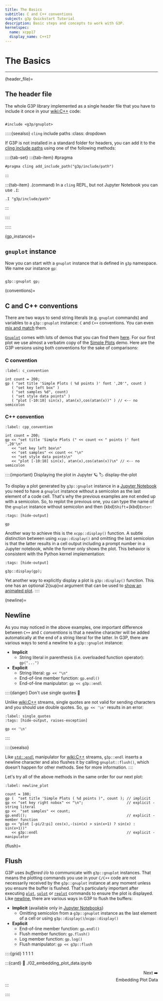 ```yaml
---
title: The Basics
subtitle: C and C++ conventions
subject: g3p Quickstart Tutorial
description: Basic steps and concepts to work with G3P.
kernelspec:
  name: xcpp17
  display_name: C++17
---
```


# The Basics

---

(header_file)=
## The header file

The whole G3P library implemented as a single header file that you have to include it once in your <wiki:C++> code:

```{code-cell} cpp

#include <g3p/gnuplot>
```

:::::{seealso} `cling` include paths
:class: dropdown

If G3P is not installed in a standard folder for headers, you can add it to the [cling include paths](https://cling.readthedocs.io/en/latest/chapters/grammar.html) using one of the following methods:

::::{tab-set}
:::{tab-item} #pragma

```{code} cpp
#pragma cling add_include_path("g3p/include/path")
```
:::

:::{tab-item} .(command)
In a `cling` REPL, but not Jupyter Notebook you can use `.I`:
```{code} cpp
.I "g3p/include/path"
```

:::

::::

:::::

(gp_instance)=
## `gnuplot` instance

Now you can start with a `gnuplot` instance that is defined in `g3p` namespace. We name our instance `gp`:

```{code-cell} cpp

g3p::gnuplot gp;
```

(conventions)=
## C and C++ conventions

There are two ways to send string literals (e.g. `gnuplot` commands)  and variables to a `g3p::gnuplot` instance: `C` and `C++` conventions. You can even [mix and match](./02_embedding_plot_data.ipynb#datablocks) them.

[`Gnuplot`](http://www.gnuplot.info) comes with lots of demos that you can find them [here](http://gnuplot.info/demos). For our first plot we use almost a verbatim copy of the [Simple Plots](https://gnuplot.sourceforge.net/demo_5.4/simple.html) demo. Here are the G3P versions using both conventions for the sake of comparisons:


### C convention
```{code-cell} cpp
:label: c_convention

int count = 200;
gp ( "set title 'Simple Plots ( %d points )' font ',20'", count )
   ( "set key left box" )
   ( "set samples %d", count)
   ( "set style data points" )
   ( "plot [-10:10] sin(x), atan(x),cos(atan(x))" ) // <-- no semicolon
```
### C++ convention

```{code-cell} cpp
:label: cpp_convention

int count = 200;
gp << "set title 'Simple Plots (" << count << " points )' font ',20'\n"
   << "set key left box\n"
   << "set samples" << count << "\n"
   << "set style data points\n"
   << "plot [-10:10] sin(x), atan(x),cos(atan(x))\n" // <-- no semicolon
```

::::{important} Displaying the plot in Jupyter 🪐
:label: display-the-plot

To display a plot generated by `g3p::gnuplot` instance in a [Jupyter Notebook](wiki:Project_Jupyter) you need to have a `gnuplot` instance without a semicolon as the last element of a code cell. That's why the previous examples are not ended up with a semicolon. So, to replot the previous one, you can type the name of the `gnuplot` instance without semicolon and then {kbd}`Shift`+{kbd}`Enter`:

```{code} cpp
:tags: [hide-output]

gp
```

Another way to achieve this is the `xcpp::display()` function. A subtle distinction between using `xcpp::display()` and omitting the last semicolon is that the latter results in a cell output including a prompt number in a Jupyter notebook, while the former only shows the plot. This behavior is consistent with the Python kernel implementation:

```{code} cpp
:tags: [hide-output]

g3p::display(gp);
```

Yet another way to explicitly display a plot is `g3p::display()` function. This one has an optional 2{sup}`nd` argument that can be used to [show an animated plot](./03_animating_plots.ipynb#g3p-display).
::::

(newline)=
## Newline

As you may noticed in the above examples, one important difference between `C++` and `C` *conventions* is that a newline character will be added automatically at the end of a string literal for the latter. In G3P, there are various ways to send a newline to a `g3p::gnuplot` instance:

- **Implicit**
  - String literal in parenthesis (i.e. overloaded function operator): `gp("...")`
- **Explicit**
  - String literal: `gp << "\n"`
  - End-of-line member function: `gp.endl()`
  - End-of-line manipulator: `gp << g3p::endl`

::::{danger} Don't use single quotes 🚫

Unlike <wiki:C++> streams, single quotes are not valid for sending characters and you should use double quotes. So, `gp << '\n'` results in an error:

```{code} cpp
:label: single_quotes
:tags: [hide-output, raises-exception]

gp << '\n'
```

::::

::::{seealso}

Like [`std::endl`](https://en.cppreference.com/w/cpp/io/manip/endl) manipulator for <wiki:C++> streams, `g3p::endl` inserts a newline character and also flushes it by calling `gnuplot::flush()`, which doesn't happen for other methods. See [](#flush) for more information.
::::

Let's try all of the above methods in the same order for our next plot:

```{code-cell} cpp
:label: newline_plot

count = 100;
gp (  "set title 'Simple Plots ( %d points )", count ); // implicit
gp << "set key right nobox" << "\n";                    // explicit - string literal
gp <<  "set samples" << count;
gp.endl();                                              // explicit - member function
gp << "plot [-pi/2:pi] cos(x),-(sin(x) > sin(x+1) ? sin(x) : sin(x+1))"
   << g3p::endl                                         // explicit - manipulator
```

(flush)=
## Flush

G3P uses *buffered i/o* to communicate with `g3p::gnuplot` instances. That means the plotting commands you use in your `C/C++` code are not necessarily received by the `g3p::gnuplot` instance at any moment unless you ensure the buffer is flushed. That's particularly important after executing [`plot`](http://gnuplot.info/docs_5.5/loc7782.html), [`splot`](http://gnuplot.info/docs_5.5/loc17814.html) or [`replot`](http://gnuplot.info/docs_5.5/loc9853.html) commands to ensure the plot is displayed. Like [newline](#newline), there are various ways in G3P to flush the buffers:

- **Implicit** (available only in [Jupyter Notebooks](wiki:Project_Jupyter))
  - Omitting semicolon from a `g3p::gnuplot` instance as the last element of a cell or using `g3p::display()`/`xcpp::display()`
- **Explicit**
  - End-of-line member function: `gp.endl()`
  - Flush member function: `gp.flush()`
  - Log member function: `gp.log()`
  - Flush manipulator: `gp << g3p::flush`

::::{grid} 1 1 1 1

:::{card}
:link: ./02_embedding_plot_data.ipynb
<div style="text-align: right">Next ➡️</div>
<div style="text-align: right">Embedding Plot Data</div>
:::

::::
